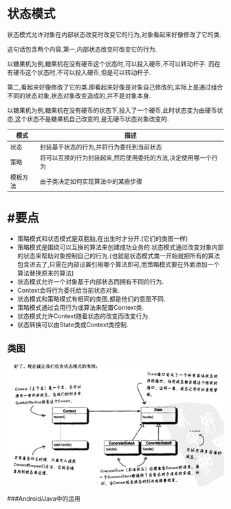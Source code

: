 # 状态模式
状态模式允许对象在内部状态改变时改变它的行为,对象看起来好像修改了它的类.

这句话包含两个内容,第一,内部状态改变时改变它的行为.

以糖果机为例,糖果机在没有硬币这个状态时,可以投入硬币,不可以转动杆子.
而在有硬币这个状态时,不可以投入硬币,但是可以转动杆子.

第二,看起来好像修改了它的类.即看起来好像是对象自己修改的,实际上是通过组合不同的状态对象,状态对象改变造成的,并不是对象本身.

以糖果机为例,糖果机在没有硬币的状态下,投入了一个硬币,此时状态变为由硬币状态,这个状态不是糖果机自己改变的,是无硬币状态对象改变的.

模式|描述
---|---
状态|封装基于状态的行为,并将行为委托到当前状态
策略|将可以互换的行为封装起来,然后使用委托的方法,决定使用哪一个行为
模板方法|由子类决定如何实现算法中的某些步骤

# #要点
 * 策略模式和状态模式是双胞胎,在出生时才分开.(它们的类图一样)
 * 策略模式是围绕可以互换的算法来创建成功业务的.状态模式通过改变对象内部的状态来帮助对象控制自己的行为.(也就是状态模式类一开始就把所有的算法包含进去了,只需在内部设置引用哪个算法即可,而策略模式要在外面添加一个算法替换原来的算法)
 * 状态模式允许一个对象基于内部状态而拥有不同的行为.
 * Context会将行为委托给当前状态对象.
 * 状态模式和策略模式有相同的类图,都是他们的意图不同.
 * 策略模式通过会用行为或算法来配置Context类.
 * 状态模式允许Context随着状态的改变而改变行为.
 * 状态转换可以由State类或Context类控制.


## 类图
![Class Graph](/code/src/main/java/com/siyehua/chapter10/chapter10_001.jpg)

###Android/Java中的运用
